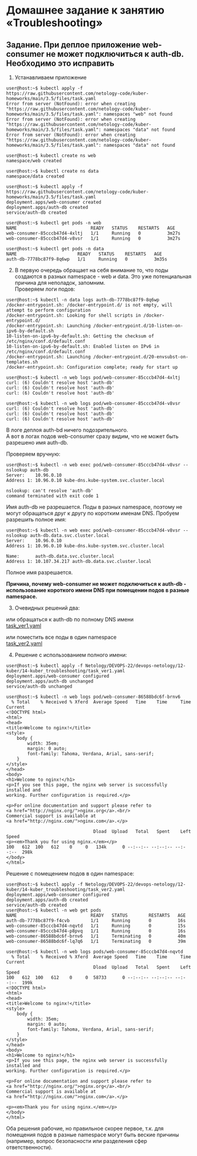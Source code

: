 # Домашнее задание к занятию «Troubleshooting»

## Задание. При деплое приложение web-consumer не может подключиться к auth-db. Необходимо это исправить

1. Устанавливаем приложение
```console
user@host:~$ kubectl apply -f https://raw.githubusercontent.com/netology-code/kuber-homeworks/main/3.5/files/task.yaml
Error from server (NotFound): error when creating "https://raw.githubusercontent.com/netology-code/kuber-homeworks/main/3.5/files/task.yaml": namespaces "web" not found
Error from server (NotFound): error when creating "https://raw.githubusercontent.com/netology-code/kuber-homeworks/main/3.5/files/task.yaml": namespaces "data" not found
Error from server (NotFound): error when creating "https://raw.githubusercontent.com/netology-code/kuber-homeworks/main/3.5/files/task.yaml": namespaces "data" not found

user@host:~$ kubectl create ns web
namespace/web created

user@host:~$ kubectl create ns data
namespace/data created

user@host:~$ kubectl apply -f https://raw.githubusercontent.com/netology-code/kuber-homeworks/main/3.5/files/task.yaml
deployment.apps/web-consumer created
deployment.apps/auth-db created
service/auth-db created

user@host:~$ kubectl get pods -n web
NAME                            READY   STATUS    RESTARTS   AGE
web-consumer-85cccb47d4-4xltj   1/1     Running   0          3m27s
web-consumer-85cccb47d4-v8vsr   1/1     Running   0          3m27s

user@host:~$ kubectl get pods -n data
NAME                       READY   STATUS    RESTARTS   AGE
auth-db-7778bc87f9-8q6wp   1/1     Running   0          3m35s

```

2. В первую очередь обращает на себя внимание то, что поды создаются в разных namespace - web и data. Это уже потенциальная причина для неполадок, запомним.</br>
Проверяем логи подов:
```console
user@host:~$ kubectl -n data logs auth-db-7778bc87f9-8q6wp
/docker-entrypoint.sh: /docker-entrypoint.d/ is not empty, will attempt to perform configuration
/docker-entrypoint.sh: Looking for shell scripts in /docker-entrypoint.d/
/docker-entrypoint.sh: Launching /docker-entrypoint.d/10-listen-on-ipv6-by-default.sh
10-listen-on-ipv6-by-default.sh: Getting the checksum of /etc/nginx/conf.d/default.conf
10-listen-on-ipv6-by-default.sh: Enabled listen on IPv6 in /etc/nginx/conf.d/default.conf
/docker-entrypoint.sh: Launching /docker-entrypoint.d/20-envsubst-on-templates.sh
/docker-entrypoint.sh: Configuration complete; ready for start up

user@host:~$ kubectl -n web logs pod/web-consumer-85cccb47d4-4xltj  
curl: (6) Couldn't resolve host 'auth-db'
curl: (6) Couldn't resolve host 'auth-db'
curl: (6) Couldn't resolve host 'auth-db'

user@host:~$ kubectl -n web logs pod/web-consumer-85cccb47d4-v8vsr
curl: (6) Couldn't resolve host 'auth-db'
curl: (6) Couldn't resolve host 'auth-db'
curl: (6) Couldn't resolve host 'auth-db'

```

В логе деплоя auth-bd ничего подозрительного.</br>
А вот в логах подов web-consumer сразу видим, что не может быть разрешено имя auth-db.</br>

Проверяем вручную:
```console
user@host:~$ kubectl -n web exec pod/web-consumer-85cccb47d4-v8vsr -- nslookup auth-db
Server:    10.96.0.10
Address 1: 10.96.0.10 kube-dns.kube-system.svc.cluster.local

nslookup: can't resolve 'auth-db'
command terminated with exit code 1
```

Имя auth-db не разрешается. Поды в разных namespace, поэтому не могут обращаться друг к другу по коротким именам DNS.
Пробуем разрешить полное имя:
```console
user@host:~$ kubectl -n web exec pod/web-consumer-85cccb47d4-v8vsr -- nslookup auth-db.data.svc.cluster.local
Server:    10.96.0.10
Address 1: 10.96.0.10 kube-dns.kube-system.svc.cluster.local

Name:      auth-db.data.svc.cluster.local
Address 1: 10.107.34.217 auth-db.data.svc.cluster.local
```
Полное имя разрешается.</br>

**Причина, почему web-consumer не может подключиться к auth-db - использование короткого имени DNS при помещении подов в разные namespace.**

3. Очевидных решений два: </br>

или обращаться к auth-db по полному DNS имени </br>
[task_ver1.yaml](./12-kuber/14-kuber_troubleshooting/task_ver1.yaml)</br>

или поместить все поды в один namespace </br>
[task_ver2.yaml](./12-kuber/14-kuber_troubleshooting/task_ver2.yaml)</br>

4. Решение с использованием полного имени:
```console
user@host:~$ kubectl apply -f Netology/DEVOPS-22/devops-netology/12-kuber/14-kuber_troubleshooting/task_ver1.yaml 
deployment.apps/web-consumer configured
deployment.apps/auth-db unchanged
service/auth-db unchanged

user@host:~$ kubectl -n web logs pod/web-consumer-86588bdc6f-brnv6
  % Total    % Received % Xferd  Average Speed   Time    Time     Time  Current
<!DOCTYPE html>
<html>
<head>
<title>Welcome to nginx!</title>
<style>
    body {
        width: 35em;
        margin: 0 auto;
        font-family: Tahoma, Verdana, Arial, sans-serif;
    }
</style>
</head>
<body>
<h1>Welcome to nginx!</h1>
<p>If you see this page, the nginx web server is successfully installed and
working. Further configuration is required.</p>

<p>For online documentation and support please refer to
<a href="http://nginx.org/">nginx.org</a>.<br/>
Commercial support is available at
<a href="http://nginx.com/">nginx.com</a>.</p>

                                 Dload  Upload   Total   Spent    Left  Speed
<p><em>Thank you for using nginx.</em></p>
100   612  100   612    0     0   134k      0 --:--:-- --:--:-- --:--:--  298k
</body>
</html>

```

Решение с помещением подов в один namespace:
```console
user@host:~$ kubectl apply -f Netology/DEVOPS-22/devops-netology/12-kuber/14-kuber_troubleshooting/task_ver2.yaml 
deployment.apps/web-consumer configured
deployment.apps/auth-db created
service/auth-db created
user@host:~$ kubectl -n web get pods
NAME                            READY   STATUS        RESTARTS   AGE
auth-db-7778bc87f9-f4cvb        1/1     Running       0          16s
web-consumer-85cccb47d4-nqvtd   1/1     Running       0          15s
web-consumer-85cccb47d4-p8pvq   1/1     Running       0          16s
web-consumer-86588bdc6f-brnv6   1/1     Terminating   0          40m
web-consumer-86588bdc6f-lq7q6   1/1     Terminating   0          39m

user@host:~$ kubectl -n web logs pods/web-consumer-85cccb47d4-nqvtd
  % Total    % Received % Xferd  Average Speed   Time    Time     Time  Current
                                 Dload  Upload   Total   Spent    Left  Speed
100   612  100   612    0     0  58733      0 --:--:-- --:--:-- --:--:--  199k
<!DOCTYPE html>
<html>
<head>
<title>Welcome to nginx!</title>
<style>
    body {
        width: 35em;
        margin: 0 auto;
        font-family: Tahoma, Verdana, Arial, sans-serif;
    }
</style>
</head>
<body>
<h1>Welcome to nginx!</h1>
<p>If you see this page, the nginx web server is successfully installed and
working. Further configuration is required.</p>

<p>For online documentation and support please refer to
<a href="http://nginx.org/">nginx.org</a>.<br/>
Commercial support is available at
<a href="http://nginx.com/">nginx.com</a>.</p>

<p><em>Thank you for using nginx.</em></p>
</body>
</html>

```

Оба решения рабочие, но правильное скорее первое, т.к. для помещения подов в разные namespace могут быть веские причины (например, вопрос безопасности или разделения сфер ответственности).